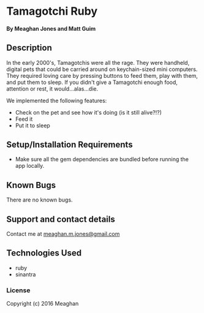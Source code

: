 # Tamagotchi Ruby

#### By Meaghan Jones and Matt Guim

## Description

In the early 2000's, Tamagotchis were all the rage. They were handheld, digital pets that could be carried around on keychain-sized mini computers. They required loving care by pressing buttons to feed them, play with them, and put them to sleep. If you didn't give a Tamagotchi enough food, attention or rest, it would...alas...die.

We implemented the following features:
* Check on the pet and see how it's doing (is it still alive?!?)
* Feed it
* Put it to sleep

## Setup/Installation Requirements

* Make sure  all the gem dependencies are bundled before running the app locally.

## Known Bugs

There are no known bugs.

## Support and contact details

Contact me at meaghan.m.jones@gmail.com

## Technologies Used

* ruby
* sinantra

### License

Copyright (c) 2016 Meaghan
